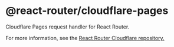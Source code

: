 # @react-router/cloudflare-pages

Cloudflare Pages request handler for React Router.

For more information, see the [React Router Cloudflare repository.](https://github.com/remix-run/react-router-cloudflare)

